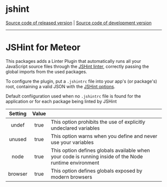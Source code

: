 # jshint
[Source code of released version](https://github.com/meteor/meteor/tree/master/packages/jshint) | [Source code of development version](https://github.com/meteor/meteor/tree/devel/packages/jshint)
***

JSHint for Meteor
===

This packages adds a Linter Plugin that automatically runs all your JavaScript
source files through the [JSHint linter](http://jshint.com/about/), correctly
passing the global imports from the used packages.

To configure the plugin, put a `.jshintrc` file into your app's (or package's)
root, containing a valid JSON with the [JSHint
options](http://jshint.com/docs/options/).



Default confiiguration used when no `.jshintrc` file is found for the application or for each package
being linted by JSHint


|  Setting  |   Value    |                                                                                            | 
|:---------:|:----------:|---------------------------------------------------------------------------------------------------------|
|  undef    |    true    | This option prohibits the use of explicitly undeclared variables                                        |
|  unused   |    true    | This option warns when you define and never use your variables                                          |
|  node     |    true    | This option defines globals available when your code is running inside of the Node runtime environment  |
|  browser  |    true    | This option defines globals exposed by modern browsers                                                  |

